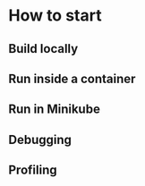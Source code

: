 # How to start

## Build locally

## Run inside a container

## Run in Minikube

## Debugging

## Profiling
